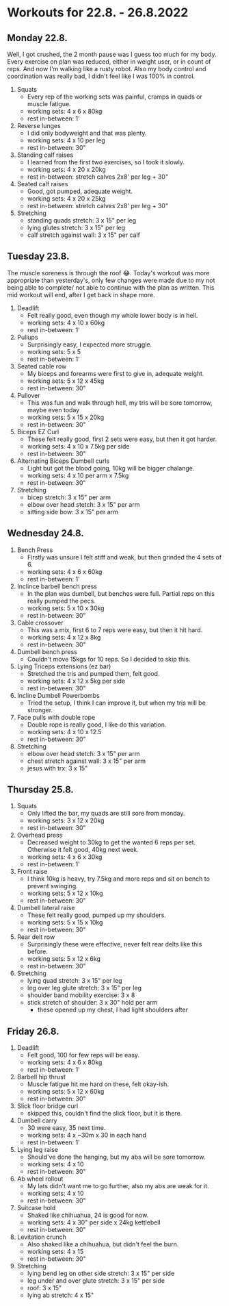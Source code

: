 # Workouts for 22.8. - 26.8.2022

## Monday 22.8.

Well, I got crushed, the 2 month pause was I guess too much for my body. Every
exercise on plan was reduced, either in weight user, or in count of reps. And 
now I'm walking like a rusty robot. Also my body control and coordination was
really bad, I didn't feel like I was 100% in control.

1. Squats
	- Every rep of the working sets was painful, cramps in quads or muscle fatigue.
	- working sets: 4 x 6 x 80kg
	- rest in-between: 1'
2. Reverse lunges
	- I did only bodyweight and that was plenty.
	- working sets: 4 x 10 per leg 
	- rest in-between: 30"
3. Standing calf raises
	- I learned from the first two exercises, so I took it slowly.
	- working sets: 4 x 20 x 20kg
	- rest in-between: stretch calves 2x8' per leg + 30"
4. Seated calf raises
	- Good, got pumped, adequate weight.
	- working sets: 4 x 20 x 25kg
	- rest in-between: stretch calves 2x8' per leg + 30"
5. Stretching
	- standing quads stretch: 3 x 15" per leg
	- lying glutes stretch: 3 x 15" per leg
	- calf stretch against wall: 3 x 15" per calf 

## Tuesday 23.8.

The muscle soreness is through the roof 😂. Today's workout was more appropriate
than yesterday's, only few changes were made due to my not being able to complete/
not able to continue with the plan as written. This mid workout will end, after
I get back in shape more.

1. Deadlift
	- Felt really good, even though my whole lower body is in hell.
	- working sets: 4 x 10 x 60kg
	- rest in-between: 1'
2. Pullups
	- Surprisingly easy, I expected more struggle.
	- working sets: 5 x 5
	- rest in-between: 1'
3. Seated cable row
	- My biceps and forearms were first to give in, adequate weight.
	- working sets: 5 x 12 x 45kg
	- rest in-between: 30"
4. Pullover
	- This was fun and walk through hell, my tris will be sore tomorrow, maybe even today
	- working sets: 5 x 15 x 20kg
	- rest in-between: 30"
5. Biceps EZ Curl
	- These felt really good, first 2 sets were easy, but then it got harder.
	- working sets: 4 x 10 x 7.5kg per side
	- rest in-between: 30"
6. Alternating Biceps Dumbell curls
	- Light but got the blood going, 10kg will be bigger chalange.
	- working sets: 4 x 10 per arm x 7.5kg
	- rest in-between: 30"
7. Stretching
	- bicep stretch: 3 x 15" per arm
	- elbow over head stetch: 3 x 15" per arm 
	- sitting side bow: 3 x 15" per arm 

## Wednesday 24.8.

1. Bench Press
	- Firstly was unsure I felt stiff and weak, but then grinded the 4 sets of 6.
	- working sets: 4 x 6 x 60kg
	- rest in-between: 1'
2. Inclince barbell bench press 
	- In the plan was dumbell, but benches were full. Partial reps on this really pumped the pecs.
	- working sets: 5 x 10 x 30kg
	- rest in-between: 30"
3. Cable crossover
	- This was a mix, first 6 to 7 reps were easy, but then it hit hard.
	- working sets: 4 x 12 x 8kg
	- rest in-between: 30"
4. Dumbell bench press
	- Couldn't move 15kgs for 10 reps. So I decided to skip this.
5. Lying Triceps extensions (ez bar)
	- Stretched the tris and pumped them, felt good.
	- working sets: 4 x 12 x 5kg per side
	- rest in-between: 30"
6. Incline Dumbell Powerbombs 
	- Tried the setup, I think I can improve it, but when my tris will be stronger.
7. Face pulls with double rope
	- Double rope is really good, I like do this variation.
	- working sets: 4 x 10 x 12.5
	- rest in-between: 30"
8. Stretching
	- elbow over head stetch: 3 x 15" per arm 
	- chest stretch against wall: 3 x 15" per arm 
	- jesus with trx: 3 x 15" 

## Thursday 25.8.

1. Squats
	- Only lifted the bar, my quads are still sore from monday.
	- working sets: 3 x 12 x 20kg
	- rest in-between: 30"
3. Overhead press
	- Decreased weight to 30kg to get the wanted 6 reps per set. Otherwise it felt good, 40kg next week.
	- working sets: 4 x 6 x 30kg
	- rest in-between: 1'
4. Front raise
	- I think 10kg is heavy, try 7.5kg and more reps and sit on bench to prevent swinging.
	- working sets: 5 x 12 x 10kg
	- rest in-between: 30"
5. Dumbell lateral raise
	- These felt really good, pumped up my shoulders.
	- working sets: 5 x 15 x 10kg
	- rest in-between: 30"
6. Rear delt row
	- Surprisingly these were effective, never felt rear delts like this before.
	- working sets: 5 x 12 x 6kg
	- rest in-between: 30"
7. Stretching
	- lying quad stretch: 3 x 15" per leg
	- leg over leg glute stretch: 3 x 15" per leg
	- shoulder band mobility exercise: 3 x 8
	- stick stretch of shoulder: 3 x 30" hold per arm
		- these opened up my chest, I had light shoulders after

## Friday 26.8.

1. Deadlift
	- Felt good, 100 for few reps will be easy.
	- working sets: 4 x 6 x 80kg
	- rest in-between: 1'
2. Barbell hip thrust
	- Muscle fatigue hit me hard on these, felt okay-ish.
	- working sets: 5 x 12 x 60kg
	- rest in-between: 30"
3. Slick floor bridge curl
	- skipped this, couldn't find the slick floor, but it is there.
4. Dumbell carry
	- 30 were easy, 35 next time.
	- working sets: 4 x ~30m x 30 in each hand
	- rest in-between: 1'
5. Lying leg raise
	- Should've done the hanging, but my abs will be sore tomorrow.
	- working sets: 4 x 10
	- rest in-between: 30"
6. Ab wheel rollout
	- My lats didn't want me to go further, also my abs are weak for it.
	- working sets: 4 x 10
	- rest in-between: 30"
7. Suitcase hold
	- Shaked like chihuahua, 24 is good for now.
	- working sets: 4 x 30" per side x 24kg kettlebell
	- rest in-between: 30"
8. Levitation crunch
	- Also shaked like a chihuahua, but didn't feel the burn.
	- working sets: 4 x 15
	- rest in-between: 30"
9. Stretching
	- lying bend leg on other side stretch: 3 x 15" per side
	- leg under and over glute stretch: 3 x 15" per side
	- roof: 3 x 15"
	- lying ab stretch: 4 x 15"
